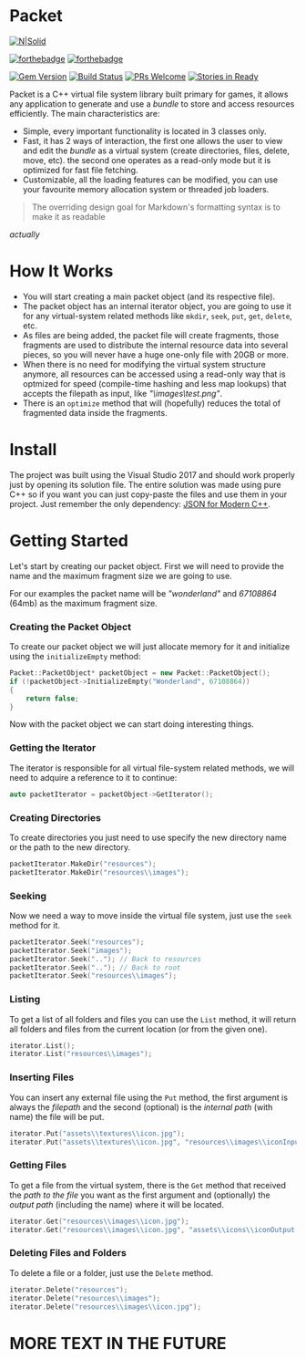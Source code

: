 # Packet

[![N|Solid](https://cldup.com/dTxpPi9lDf.thumb.png)](https://nodesource.com/products/nsolid)

[![forthebadge](http://forthebadge.com/images/badges/made-with-ruby.svg)](http://forthebadge.com)
[![forthebadge](http://forthebadge.com/images/badges/built-with-love.svg)](http://forthebadge.com)

[![Gem Version](https://badge.fury.io/rb/colorls.svg)](https://badge.fury.io/rb/colorls)
[![Build Status](https://travis-ci.org/athityakumar/colorls.svg?branch=master)](https://travis-ci.org/athityakumar/colorls)
[![PRs Welcome](https://img.shields.io/badge/PRs-welcome-brightgreen.svg?style=shields)](http://makeapullrequest.com)
[![Stories in Ready](https://badge.waffle.io/athityakumar/colorls.png?label=next)](https://waffle.io/athityakumar/colorls?utm_source=badge)

Packet is a C++ virtual file system library built primary for games, it allows any application to generate and use a *bundle* to store and access resources efficiently. The main characteristics are:

 * Simple, every important functionality is located in 3 classes only.
 * Fast, it has 2 ways of interaction, the first one allows the user to view and edit the *bundle* as a virtual system (create directories, files, delete, move, etc). the second one operates as a read-only mode but it is optimized for fast file fetching.
 * Customizable, all the loading features can be modified, you can use your favourite memory allocation system or threaded job loaders.


> The overriding design goal for Markdown's
> formatting syntax is to make it as readable

 *actually*

# How It Works

- You will start creating a main packet object (and its respective file).
- The packet object has an internal iterator object, you are going to use it for any virtual-system related methods like `mkdir`, `seek`, `put`, `get`, `delete`, etc.
- As files are being added, the packet file will create fragments, those fragments are used to distribute the internal resource data into several pieces, so you will never have a huge one-only file with 20GB or more.
- When there is no need for modifying the virtual system structure anymore, all resources can be accessed using a read-only way that is optmized for speed (compile-time hashing and less map lookups) that accepts the filepath as input, like *"\images\test.png"*. 
- There is an `optimize` method that will (hopefully) reduces the total of fragmented data inside the fragments.

# Install

The project was built using the Visual Studio 2017 and should work properly just by opening its solution file.
The entire solution was made using pure C++ so if you want you can just copy-paste the files and use them in your project. Just remember the only dependency: [JSON for Modern C++](https://github.com/nlohmann/json).

# Getting Started

Let's start by creating our packet object. First we will need to provide the name and the maximum fragment size we are going to use.

For our examples the packet name will be *"wonderland"* and *67108864* (64mb) as the maximum fragment size.

### Creating the Packet Object

To create our packet object we will just allocate memory for it and initialize using the `initializeEmpty` method:
```c++
Packet::PacketObject* packetObject = new Packet::PacketObject();
if (!packetObject->InitializeEmpty("Wonderland", 67108864))
{
	return false;
}
```

Now with the packet object we can start doing interesting things.

### Getting the Iterator

The iterator is responsible for all virtual file-system related methods, we will need to adquire a reference to it to continue:

```c++
auto packetIterator = packetObject->GetIterator();
```

### Creating Directories

To create directories you just need to use specify the new directory name or the path to the new directory.

```c++
packetIterator.MakeDir("resources");
packetIterator.MakeDir("resources\\images");
```

### Seeking

Now we need a way to move inside the virtual file system, just use the `seek` method for it.

```c++
packetIterator.Seek("resources");
packetIterator.Seek("images");
packetIterator.Seek(".."); // Back to resources
packetIterator.Seek(".."); // Back to root
packetIterator.Seek("resources\\images");
```

### Listing

To get a list of all folders and files you can use the `List` method, it will return all folders and files from the current location (or from the given one).

```c++
iterator.List();
iterator.List("resources\\images");
```

### Inserting Files

You can insert any external file using the `Put` method, the first argument is always the *filepath* and the second (optional) is the *internal path* (with name) the file will be put.

```c++
iterator.Put("assets\\textures\\icon.jpg");
iterator.Put("assets\\textures\\icon.jpg", "resources\\images\\iconInput.jpg");
```

### Getting Files

To get a file from the virtual system, there is the `Get` method that received the *path to the file* you want as the first argument and (optionally) the *output path* (including the name) where it will be located.

```c++
iterator.Get("resources\\images\\icon.jpg");
iterator.Get("resources\\images\\icon.jpg", "assets\\icons\\iconOutput.jpg"); 
```

### Deleting Files and Folders

To delete a file or a folder, just use the `Delete` method.

```c++
iterator.Delete("resources");
iterator.Delete("resources\\images");
iterator.Delete("resources\\images\\icon.jpg");
```

# MORE TEXT IN THE FUTURE
